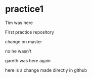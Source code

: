 practice1
=========
Tim was here

First practice repository

change on master

no he wasn't

gareth was here again

here is a change made directly in github
